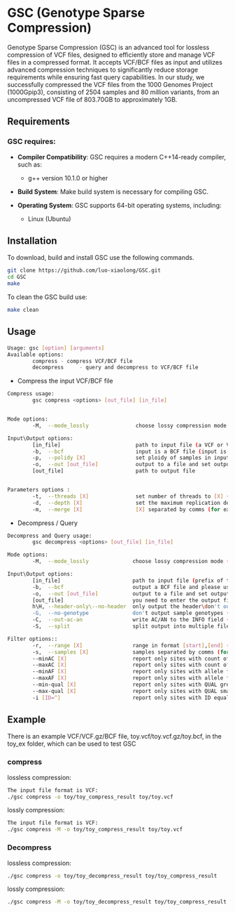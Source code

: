 # GSC (Genotype Sparse Compression)
Genotype Sparse Compression (GSC) is an advanced tool for lossless compression of VCF files, designed to efficiently store and manage VCF files in a compressed format. It accepts VCF/BCF files as input and utilizes advanced compression techniques to significantly reduce storage requirements while ensuring fast query capabilities. In our study, we successfully compressed the VCF files from the 1000 Genomes Project (1000Gpip3), consisting of 2504 samples and 80 million variants, from an uncompressed VCF file of 803.70GB to approximately 1GB.
## Requirements 
### GSC requires:

- **Compiler Compatibility**: GSC requires a modern C++14-ready compiler, such as:
  - g++ version 10.1.0 or higher

- **Build System**: Make build system is necessary for compiling GSC.

- **Operating System**: GSC supports 64-bit operating systems, including:
  - Linux (Ubuntu)
  
## Installation
To download, build and install GSC use the following commands.
```bash
git clone https://github.com/luo-xiaolong/GSC.git
cd GSC
make
```
To clean the GSC build use:
```bash
make clean
```
## Usage
```bash
Usage: gsc [option] [arguments] 
Available options: 
        compress - compress VCF/BCF file
        decompress     - query and decompress to VCF/BCF file
```
- Compress the input VCF/BCF file
```bash
Compress usage: 
        gsc compress <options> [out_file] [in_file]   


Mode options: 
        -M,  --mode_lossly               choose lossy compression mode (lossless compression mode by default)

Input\Output options: 
        [in_file]                        path to input file (a VCF or VCF.GZ file by default)
        -b,  --bcf                       input is a BCF file (input is a VCF or VCF.GZ file by default)
        -p,  --polidy [X]                set ploidy of samples in input VCF to [X] (number >= 1; 2 by default)
        -o,  --out [out_file]            output to a file and set output out_file to [out_file] 
        [out_file]                       path to output file 


Parameters options : 
        -t,  --threads [X]               set number of threads to [X] (number >= 1; 2 by default)
        -d,  --depth [X]                 set the maximum replication depth to [X] (number >= 0; 0 means no matches; 100 by default)
        -m,  --merge [X]                 [X] separated by comms (for example: -m chr1.vcf,chr2.vcf) OR '@' sign followed by the name of a file with VCF file path separated by whitespaces (for exaple: -m @file_with_IDs.txt). By default all VCF flies are compressed
```
- Decompress / Query
```bash
Decompress and Query usage:
        gsc decompress <options> [out_file] [in_file]

Mode options: 
        -M,  --mode_lossly              choose lossy compression mode (lossless compression mode by default)

Input\Output options: 
        [in_file]                       path to input file (prefix of the file name to be decompressed)
        -b,  --bcf                      output a BCF file and please use it together with param '-o' (output is a VCF file by default)
        -o,  --out [out_file]           output to a file and set output out_file to [out_file] 
        [out_file]                      you need to enter the output file path 
        h\H, --header-only\--no-header  only output the header\don't output the header (only genotypes)
        -G,  --no-genotype              don't output sample genotypes (only #CHROM, POS, ID, REF, ALT, QUAL, FILTER and INFO columns)
        -C,  --out-ac-an                write AC/AN to the INFO field (always set when using -minAC, -maxAC, -minAF or -maxAF)
        -S,  --split                    split output into multiple files (one per chromosome)

Filter options:: 
        -r,  --range [X]                range in format [start],[end] (for example: -r 4999756,4999852). By default all variants are decompressed.
        -s,  --samples [X]              samples separated by comms (for example: -s HG03861,NA18639) OR '@' sign followed by the name of a file with sample name(s) separated by whitespaces (for exaple: -s @file_with_IDs.txt). By default all samples/individuals are decompressed
        --minAC [X]                     report only sites with count of alternate alleles among selected samples smaller than or equal to X (default: no limit)
        --maxAC [X]                     report only sites with count of alternate alleles among selected samples greater than or equal to X
        --minAF [X]                     report only sites with allele frequency among selected samples greather than or equal to X (X - number between 0 and 1; default: 0)
        --maxAF [X]                     report only sites with allele frequency among selected samples smaller than or equal to X (X - number between 0 and 1; default: 1)
        --min-qual [X]                  report only sites with QUAL greater than or equal to X (default: 0)
        --max-qual [X]                  report only sites with QUAL smaller than or equal to X (default: 1000000)
        -i [ID=^]                       report only sites with ID equal to ID(for example: -i "ID=rs6040355")(default: all)
```
## Example
There is an example VCF/VCF.gz/BCF file, toy.vcf/toy.vcf.gz/toy.bcf, in the toy_ex folder, which can be used to test GSC
### compress

lossless compression:
```bash
The input file format is VCF:
./gsc compress -o toy/toy_compress_result toy/toy.vcf
```
lossly compression:
```bash
The input file format is VCF:
./gsc compress -M -o toy/toy_compress_result toy/toy.vcf

```
### Decompress
lossless compression:
```bash
./gsc compress -o toy/toy_decompress_result toy/toy_compress_result
```
lossly compression:
```bash
./gsc compress -M -o toy/toy_decompress_result toy/toy_compress_result
```
